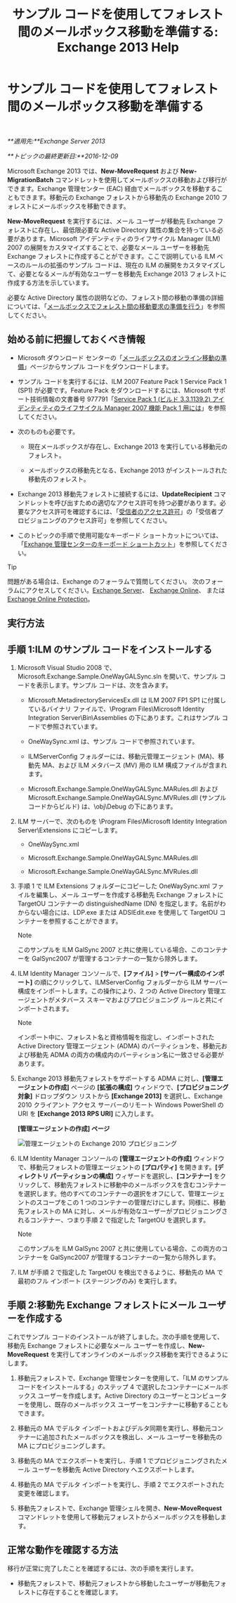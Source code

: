 ﻿---
title: 'サンプル コードを使用してフォレスト間のメールボックス移動を準備する: Exchange 2013 Help'
TOCTitle: サンプル コードを使用してフォレスト間のメールボックス移動を準備する
ms:assetid: f35ac7a5-bb84-4653-b6d0-65906e93627b
ms:mtpsurl: https://technet.microsoft.com/ja-jp/library/Ee861124(v=EXCHG.150)
ms:contentKeyID: 49896553
ms.date: 04/24/2018
mtps_version: v=EXCHG.150
ms.translationtype: HT
---

# サンプル コードを使用してフォレスト間のメールボックス移動を準備する

 

_**適用先:**Exchange Server 2013_

_**トピックの最終更新日:**2016-12-09_

Microsoft Exchange 2013 では、**New-MoveRequest** および **New-MigrationBatch** コマンドレットを使用してメールボックスの移動および移行ができます。Exchange 管理センター (EAC) 経由でメールボックスを移動することもできます。移動元の Exchange フォレストから移動先の Exchange 2010 フォレストにメールボックスを移動できます。

**New-MoveRequest** を実行するには、メール ユーザーが移動先 Exchange フォレストに存在し、最低限必要な Active Directory 属性の集合を持っている必要があります。Microsoft アイデンティティのライフサイクル Manager (ILM) 2007 の展開をカスタマイズすることで、必要なメール ユーザーを移動先 Exchange フォレストに作成することができます。ここで説明している ILM ベースのルールの拡張のサンプル コードは、現在の ILM の展開をカスタマイズして、必要となるメールが有効なユーザーを移動先 Exchange 2013 フォレストに作成する方法を示しています。

必要な Active Directory 属性の説明などの、フォレスト間の移動の準備の詳細については、「[メールボックスでフォレスト間の移動要求の準備を行う](prepare-mailboxes-for-cross-forest-move-requests-exchange-2013-help.md)」を参照してください。

## 始める前に把握しておくべき情報

  - Microsoft ダウンロード センターの「[メールボックスのオンライン移動の準備](https://go.microsoft.com/fwlink/p/?linkid=177882)」ページからサンプル コードをダウンロードします。

  - サンプル コードを実行するには、ILM 2007 Feature Pack 1 Service Pack 1 (SP1) が必要です。Feature Pack をダウンロードするには、Microsoft サポート技術情報の文書番号 977791「[Service Pack 1 (ビルド 3.3.1139.2) アイデンティティのライフサイクル Manager 2007 機能 Pack 1 用には](http://go.microsoft.com/fwlink/p/?linkid=3052%26kbid=977791)」を参照してください。

  - 次のものも必要です。
    
      - 現在メールボックスが存在し、Exchange 2013 を実行している移動元のフォレスト。
    
      - メールボックスの移動先となる、Exchange 2013 がインストールされた移動先のフォレスト。

  - Exchange 2013 移動先フォレストに接続するには、**UpdateRecipient** コマンドレットを呼び出すための適切なアクセス許可を持つ必要があります。必要なアクセス許可を確認するには、「[受信者のアクセス許可](recipients-permissions-exchange-2013-help.md)」の「受信者プロビジョニングのアクセス許可」を参照してください。

  - このトピックの手順で使用可能なキーボード ショートカットについては、「[Exchange 管理センターのキーボード ショートカット](keyboard-shortcuts-in-the-exchange-admin-center-exchange-online-protection-help.md)」を参照してください。


> [!TIP]
> 問題がある場合は、Exchange のフォーラムで質問してください。 次のフォーラムにアクセスしてください。<A href="https://go.microsoft.com/fwlink/p/?linkid=60612">Exchange Server</A>、 <A href="https://go.microsoft.com/fwlink/p/?linkid=267542">Exchange Online</A>、 または <A href="https://go.microsoft.com/fwlink/p/?linkid=285351">Exchange Online Protection</A>。



## 実行方法

## 手順 1:ILM のサンプル コードをインストールする

1.  Microsoft Visual Studio 2008 で、Microsoft.Exchange.Sample.OneWayGALSync.sln を開いて、サンプル コードを表示します。サンプル コードは、次を含みます。
    
      - Microsoft.MetadirectoryServicesEx.dll は ILM 2007 FP1 SP1 に付属しているバイナリ ファイルで、\\Program Files\\Microsoft Identity Integration Server\\Bin\\Assemblies の下にあります。これはサンプル コードで参照されています。
    
      - OneWaySync.xml は、サンプル コードで参照されています。
    
      - ILMServerConfig フォルダーには、移動元管理エージェント (MA)、移動先 MA、および ILM メタバース (MV) 用の ILM 構成ファイルが含まれます。
    
      - Microsoft.Exchange.Sample.OneWayGALSync.MARules.dll および Microsoft.Exchange.Sample.OneWayGALSync.MVRules.dll (サンプル コードからビルド) は、\\obj\\Debug の下にあります。

2.  ILM サーバーで、次のものを \\Program Files\\Microsoft Identity Integration Server\\Extensions にコピーします。
    
      - OneWaySync.xml
    
      - Microsoft.Exchange.Sample.OneWayGALSync.MARules.dll
    
      - Microsoft.Exchange.Sample.OneWayGALSync.MVRules.dll

3.  手順 1 で ILM Extensions フォルダーにコピーした OneWaySync.xml ファイルを編集し、メール ユーザーを作成する移動先 Exchange フォレストに TargetOU コンテナーの distinguishedName (DN) を指定します。名前がわからない場合には、LDP.exe または ADSIEdit.exe を使用して TargetOU コンテナーを参照することができます。
    

    > [!NOTE]
    > このサンプルを ILM GalSync 2007 と共に使用している場合、このコンテナーを GalSync2007 が管理するコンテナーの一覧から除外します。



4.  ILM Identity Manager コンソールで、**\[ファイル\]** \> **\[サーバー構成のインポート\]** の順にクリックして、ILMServerConfig フォルダーから ILM サーバー構成をインポートします。この操作により、2 つの Active Directory 管理エージェントがメタバース スキーマおよびプロビジョニング ルールと共にインポートされます。
    

    > [!NOTE]
    > インポート中に、フォレスト名と資格情報を指定し、インポートされた Active Directory 管理エージェント (ADMA) のパーティションを、移動元および移動先 ADMA の両方の構成内のパーティション名に一致させる必要があります。



5.  Exchange 2013 移動先フォレストをサポートする ADMA に対し、**\[管理エージェントの作成\]** ページの **\[拡張の構成\]** ウィンドウで、**\[プロビジョニング対象\]** ドロップダウン リストから **\[Exchange 2013\]** を選択し、Exchange 2010 クライアント アクセス サーバーのリモート Windows PowerShell の URI を **\[Exchange 2013 RPS URI\]** に入力します。
    
    **\[管理エージェントの作成\] ページ**
    
    ![管理エージェントの Exchange 2010 プロビジョニング](images/Aa998597.8f403cda-e5e4-4edf-887f-c1ed46cee3f5(EXCHG.150).gif "管理エージェントの Exchange 2010 プロビジョニング")  

6.  ILM Identity Manager コンソールの **\[管理エージェントの作成\]** ウィンドウで、移動元フォレストの管理エージェントの **\[プロパティ\]** を開きます。**\[ディレクトリ パーティションの構成\]** ウィザードを選択し、**\[コンテナー\]** をクリックして、移動先フォレストに移動中のメールボックスを含むコンテナーを選択します。他のすべてのコンテナーの選択をオフにして、管理エージェントのスコープをこの 1 つのコンテナーの管理だけにします。同様に、移動先フォレストの MA に対し、メールが有効なユーザーがプロビジョニングされるコンテナー、つまり手順 2 で指定した TargetOU を選択します。
    

    > [!NOTE]
    > このサンプルを ILM GalSync 2007 と共に使用している場合、この両方のコンテナーを GalSync2007 が管理するコンテナーの一覧から除外します。



7.  ILM が手順 2 で指定した TargetOU を検出できるように、移動先の MA で最初のフル インポート (ステージングのみ) を実行します。

## 手順 2:移動先 Exchange フォレストにメール ユーザーを作成する

これでサンプル コードのインストールが終了しました。次の手順を使用して、移動先 Exchange フォレストに必要なメール ユーザーを作成し、**New-MoveRequest** を実行してオンラインのメールボックス移動を実行できるようにします。

1.  移動元フォレストで、Exchange 管理センターを使用して、「ILM のサンプル コードをインストールする」のステップ 4 で選択したコンテナーにメールボックス ユーザーを作成します。Active Directory のユーザーとコンピューターを使用し、既存のメールボックス ユーザーをコンテナーに移動することもできます。

2.  移動元の MA でデルタ インポートおよびデルタ同期を実行し、移動元コンテナーに追加されたメールボックスを検出し、メール ユーザーを移動先の MA にプロビジョニングします。

3.  移動先の MA でエクスポートを実行し、手順 1 でプロビジョニングされたメール ユーザーを移動先 Active Directory へエクスポートします。

4.  移動先の MA でデルタ インポートを実行し、手順 2 でエクスポートされた変更を確認します。

5.  移動先フォレストで、Exchange 管理シェルを開き、**New-MoveRequest** コマンドレットを使用して移動元フォレストからメールボックスを移動します。

## 正常な動作を確認する方法

移行が正常に完了したことを確認するには、次の手順を実行します。

  - 移動先フォレストで、移動元フォレストから移動したユーザーが移動先フォレストに存在することを確認します。

